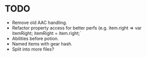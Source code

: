 # TODO

- Remove old AAC handling.
- Refactor property access for better perfs (e.g. item.right => var itemRight; itemRight = item.right;`
- Abilities before potion.
- Named items with gear hash.
- Split into more files?

